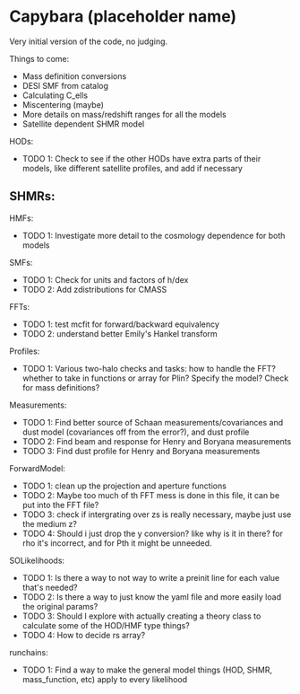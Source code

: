 # Capybara (placeholder name)


Very initial version of the code, no judging.

Things to come:
- Mass definition conversions
- DESI SMF from catalog
- Calculating C_ells
- Miscentering (maybe)
- More details on mass/redshift ranges for all the models
- Satellite dependent SHMR model



HODs:
- TODO 1: Check to see if the other HODs have extra parts of their models, like different satellite profiles, and add if necessary


SHMRs:
- 


HMFs:
- TODO 1: Investigate more detail to the cosmology dependence for both models


SMFs:
- TODO 1: Check for units and factors of h/dex
- TODO 2: Add zdistributions for CMASS


FFTs:
- TODO 1: test mcfit for forward/backward equivalency
- TODO 2: understand better Emily's Hankel transform


Profiles:
- TODO 1: Various two-halo checks and tasks: how to handle the FFT? whether to take in functions or array for Plin? Specify the model? Check for mass definitions?


Measurements:
- TODO 1: Find better source of Schaan measurements/covariances and dust model (covariances off from the error?), and dust profile
- TODO 2: Find beam and response for Henry and Boryana measurements
- TODO 3: Find dust profile for Henry and Boryana measurements


ForwardModel:
- TODO 1: clean up the projection and aperture functions
- TODO 2: Maybe too much of th FFT mess is done in this file, it can be put into the FFT file?
- TODO 3: check if intergrating over zs is really necessary, maybe just use the medium z?
- TODO 4: Should i just drop the y conversion? like why is it in there? for rho it's incorrect, and for Pth it might be unneeded.



SOLikelihoods:
- TODO 1: Is there a way to not way to write a preinit line for each value that's needed?
- TODO 2: Is there a way to just know the yaml file and more easily load the original params?
- TODO 3: Should I explore with actually creating a theory class to calculate some of the HOD/HMF type things?
- TODO 4: How to decide rs array? 


runchains:
- TODO 1: Find a way to make the general model things (HOD, SHMR, mass_function, etc) apply to every likelihood